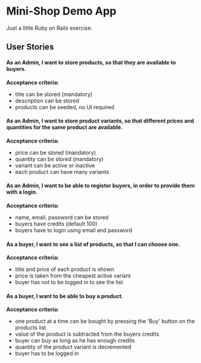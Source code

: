 # Mini-Shop Demo App

Just a little Ruby on Rails exercise.

## User Stories

#### As an Admin, I want to store products, so that they are available to buyers.
**Acceptance criteria:**
  - title can be stored (mandatory)
  - description can be stored
  - products can be seeded, no UI required

#### As an Admin, I want to store product variants, so that different prices and quantities for the same product are available.
**Acceptance criteria:**
  - price can be stored (mandatory)
  - quantity can be stored (mandatory)
  - variant can be active or inactive
  - each product can have many variants


#### As an Admin, I want to be able to register buyers, in order to provide them with a login.
**Acceptance criteria:**
  - name, email, password can be stored
  - buyers have credits (default 100)
  - buyers have to login using email and password


#### As a buyer, I want to see a list of products, so that I can choose one.
**Acceptance criteria:**
  - title and price of each product is shown
  - price is taken from the cheapest active variant
  - buyer has not to be logged in to see the list


#### As a buyer, I want to be able to buy a product.
**Acceptance criteria:**
  - one product at a time can be bought by pressing the 'Buy' button on the products list
  - value of the product is subtracted from the buyers credits
  - buyer can buy as long as he has enough credits
  - quantity of the product variant is decremented
  - buyer has to be logged in
